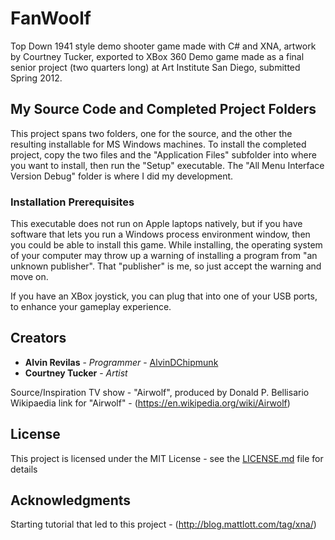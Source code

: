 # FanWoolf
Top Down 1941 style demo shooter game made with C# and XNA, artwork by Courtney Tucker, exported to XBox 360
Demo game made as a final senior project (two quarters long) at Art Institute San Diego, submitted Spring 2012.

## My Source Code and Completed Project Folders

This project spans two folders, one for the source, and the other the resulting installable for MS Windows machines.
To install the completed project, copy the two files and the "Application Files" subfolder into where you want to install, then run the "Setup" executable.
The "All Menu Interface Version Debug" folder is where I did my development.

### Installation Prerequisites

This executable does not run on Apple laptops natively, but if you have software that lets you run a Windows process environment window, then you could be able to install this game.
While installing, the operating system of your computer may throw up a warning of installing a program from "an unknown publisher".  That "publisher" is me, so just accept the warning and move on. 

If you have an XBox joystick, you can plug that into one of your USB ports, to enhance your gameplay experience.

## Creators

* **Alvin Revilas** - *Programmer* - [AlvinDChipmunk](https://github.com/AlvinDChipmunk)
* **Courtney Tucker** - *Artist*

Source/Inspiration TV show - "Airwolf", produced by Donald P. Bellisario
Wikipaedia link for "Airwolf" - (https://en.wikipedia.org/wiki/Airwolf)

## License

This project is licensed under the MIT License - see the [LICENSE.md](LICENSE.md) file for details

## Acknowledgments

Starting tutorial that led to this project - (http://blog.mattlott.com/tag/xna/)

